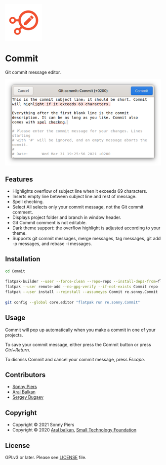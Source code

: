 <img style="vertical-align: middle;" src="data/icons/re.sonny.Commit.svg" width="120" height="120">

# Commit

Git commit message editor.

<!-- <a href='https://flathub.org/apps/details/re.sonny.Commit'><img width='200' alt='Download on Flathub' src='https://flathub.org/assets/badges/flathub-badge-en.svg'/></a> -->

![screenshot](data/screenshot.png)

## Features

  - Highlights overflow of subject line when it exceeds 69 characters.
  - Inserts empty line between subject line and rest of message.
  - Spell checking.
  - Select All selects only your commit message, not the Git commit comment.
  - Displays project folder and branch in window header.
  - Git Commit comment is not editable.
  - Dark theme support: the overflow highlight is adjusted according to your theme.
  - Supports git commit messages, merge messages, tag messages, git add -p messages, and rebase -i messages.

## Installation

```sh
cd Commit

flatpak-builder --user --force-clean --repo=repo --install-deps-from=flathub flatpak re.sonny.Commit.json
flatpak --user remote-add --no-gpg-verify --if-not-exists Commit repo
flatpak --user install --reinstall --assumeyes Commit re.sonny.Commit

git config --global core.editor "flatpak run re.sonny.Commit"
```

## Usage

Commit will pop up automatically when you make a commit in one of your projects.

To save your commit message, either press the Commit button or press _Ctrl+Return_.

To dismiss Commit and cancel your commit message, press _Escape_.

## Contributors

  * [Sonny Piers](https://github.com/sonnyp)
  * [Aral Balkan](https://ar.al)
  * [Sergey Bugaev](https://mastodon.technology/@bugaevc)

## Copyright

* Copyright © 2021 Sonny Piers
* Copyright © 2020 [Aral balkan](https://ar.al), [Small Technology Foundation](https://small-tech.org)

## License

GPLv3 or later. Please see [LICENSE](LICENSE) file.
